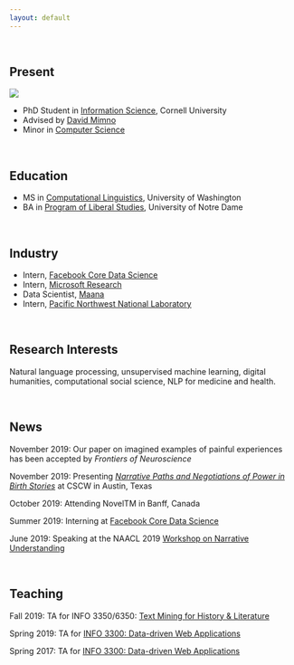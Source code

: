 ```yaml
---
layout: default
---
```


<br>

<!-- ## Hello! -->

<!-- <img class="profile-picture" src="me.jpg"> -->

<!-- I'm an [Information Science](http://infosci.cornell.edu/) PhD student at Cornell University working in natural language processing. My advisor is [David Mimno](https://mimno.infosci.cornell.edu/).

I have a master's degree in computational linguistics from the University of Washington, where I was advised by [Fei Xia](http://faculty.washington.edu/fxia/), and I've worked at organizations like [Microsoft](https://www.microsoft.com/en-us/research/project/empowermd/), [Pacific Northwest National Laboratory](https://www.pnl.gov/) (PNNL), and [Maana](https://www.maana.io/), a data analytics startup. -->

<!-- ## Research Interests

My research is in natural language processing and machine learning. I'm interested in unsupervised and semi-supervised techniques, such as word embeddings and topic modeling. I study how these techniques can be used to explore new datasets, ranging from social media to literature to medical data. I'm especially interested in questions about narrative and semantic similarity.

<br> -->

## Present

<img class="profile-picture" src="me.jpg">

* PhD Student in [Information Science](http://infosci.cornell.edu/), Cornell University
* Advised by [David Mimno](https://mimno.infosci.cornell.edu/)  
* Minor in [Computer Science](https://www.cs.cornell.edu/)
<!-- * Interests: NLP, ML, unsupervised methods, digital humanities, computational social science -->

<br>

## Education

* MS in [Computational Linguistics](https://www.compling.uw.edu/), University of Washington  
* BA in [Program of Liberal Studies](https://pls.nd.edu/), University of Notre Dame

<br>

## Industry

* Intern, [Facebook Core Data Science](https://research.fb.com/core-data-science/)  
* Intern, [Microsoft Research](https://www.microsoft.com/en-us/research/)
* Data Scientist, [Maana](https://www.maana.io/)
* Intern, [Pacific Northwest National Laboratory](https://www.pnl.gov/)

<br>

## Research Interests

Natural language processing, unsupervised machine learning, digital humanities, computational social science, NLP for medicine and health.

<br>

## News

November 2019: Our paper on imagined examples of painful experiences has been accepted by *Frontiers of Neuroscience*

November 2019: Presenting *[Narrative Paths and Negotiations of Power in Birth Stories](https://maria-antoniak.github.io/resources/2019_cscw_birth_stories.pdf)* at CSCW in Austin, Texas

October 2019: Attending NovelTM in Banff, Canada

Summer 2019: Interning at [Facebook Core Data Science](https://research.fb.com/core-data-science/)  

June 2019: Speaking at the NAACL 2019 [Workshop on Narrative Understanding](https://sites.google.com/view/narrativeunderstanding/)


<br>

## Teaching

Fall 2019: TA for INFO 3350/6350: [Text Mining for History & Literature](https://mimno.infosci.cornell.edu/info3350/)

Spring 2019: TA for [INFO 3300: Data-driven Web Applications](http://jeffrz.com/info3300/)  
  
Spring 2017: TA for [INFO 3300: Data-driven Web Applications](https://mimno.infosci.cornell.edu/info3300/)

<!-- <br>

## Other Things

* I'm the current Treasurer (and former Social Chair) for Graduate Women in Science at Cornell. -->


<br><br>
